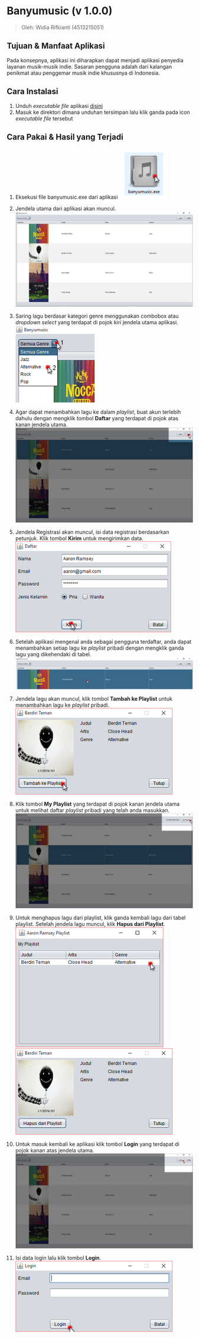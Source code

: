 # Banyumusic (v 1.0.0) #

> Oleh: Widia Rifkianti (4513215051)

## Tujuan & Manfaat Aplikasi ##

Pada konsepnya, aplikasi ini diharapkan dapat menjadi aplikasi penyedia layanan musik-musik indie.
Sasaran pengguna adalah dari kalangan penikmat atau penggemar musik indie khususnya di Indonesia.

## Cara Instalasi ##

1. Unduh *executable file* aplikasi [disini](https://github.com/widiarifki/banyumusic/raw/master/target/banyumusic.exe)
2. Masuk ke direktori dimana unduhan tersimpan lalu klik ganda pada icon *executable file* tersebut

## Cara Pakai & Hasil yang Terjadi ##

1. Eksekusi file banyumusic.exe dari aplikasi
	![banyumusic.exe](screenshot/0icon.png)

2. Jendela utama dari aplikasi akan muncul.
	![Jendela Utama](screenshot/1mainFrame.png)

3. Saring lagu berdasar kategori genre menggunakan combobox atau *dropdown select* yang terdapat di pojok kiri jendela utama aplikasi.
	![Saring lagu berdasar kategori](screenshot/2dropDown.png)

4. Agar dapat menambahkan lagu ke dalam *playlist*, buat akun terlebih dahulu dengan mengklik tombol **Daftar** yang terdapat di pojok atas kanan jendela utama.
	![Registrasi 1](screenshot/3clickReg.png)

5. Jendela Registrasi akan muncul, isi data registrasi berdasarkan petunjuk. Klik tombol **Kirim** untuk mengirimkan data.
	![Registrasi 2](screenshot/4reg.png)

6. Setelah aplikasi mengenal anda sebagai pengguna terdaftar, anda dapat menambahkan setiap lagu ke *playlist* pribadi dengan mengklik ganda lagu yang dikehendaki di tabel.
	![Tambah ke Playlist 1](screenshot/5dblClickTbl.png)

7. Jendela lagu akan muncul, klik tombol **Tambah ke Playlist** untuk menambahkan lagu ke *playlist* pribadi.
	![Tambah ke Playlist 2](screenshot/6laguFrame.png)

8. Klik tombol **My Playlist** yang terdapat di pojok kanan jendela utama untuk melihat daftar *playlist* pribadi yang telah anda masukkan.
	![My Playlist 1](screenshot/7clickMyPl.png)

9. Untuk menghapus lagu dari playlist, klik ganda kembali lagu dari tabel playlist. Setelah jendela lagu muncul, klik **Hapus dari Playlist**.
	![My Playlist 2](screenshot/8clickPlaylist.png) ![Hapus lagu dari Playlist](screenshot/9addedTrack.png)

10. Untuk masuk kembali ke aplikasi klik tombol **Login** yang terdapat di pojok kanan atas jendela utama.
	![Login 1](screenshot/10clickLogin.png)

11. Isi data login lalu klik tombol **Login**.
	![Login 2](screenshot/11loginFrame.png)
